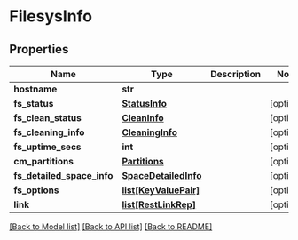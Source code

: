 # FilesysInfo

## Properties
Name | Type | Description | Notes
------------ | ------------- | ------------- | -------------
**hostname** | **str** |  | 
**fs_status** | [**StatusInfo**](StatusInfo.md) |  | [optional] 
**fs_clean_status** | [**CleanInfo**](CleanInfo.md) |  | [optional] 
**fs_cleaning_info** | [**CleaningInfo**](CleaningInfo.md) |  | [optional] 
**fs_uptime_secs** | **int** |  | [optional] 
**cm_partitions** | [**Partitions**](Partitions.md) |  | [optional] 
**fs_detailed_space_info** | [**SpaceDetailedInfo**](SpaceDetailedInfo.md) |  | [optional] 
**fs_options** | [**list[KeyValuePair]**](KeyValuePair.md) |  | [optional] 
**link** | [**list[RestLinkRep]**](RestLinkRep.md) |  | [optional] 

[[Back to Model list]](../README.md#documentation-for-models) [[Back to API list]](../README.md#documentation-for-api-endpoints) [[Back to README]](../README.md)


